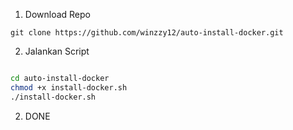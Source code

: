 1. Download Repo
```
git clone https://github.com/winzzy12/auto-install-docker.git
```

2. Jalankan Script
```bash

cd auto-install-docker
chmod +x install-docker.sh
./install-docker.sh
```
2. DONE
